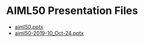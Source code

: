<!--
This is a machine generated file, and should not be edited, as it will be overwritten with future updates.
-->

# AIML50 Presentation Files

- [aiml50.pptx](http://cdn.tailwindtraders.com/assets/aiml/aiml50/aiml50.pptx)
- [aiml50-2019-10_Oct-24.pptx](http://cdn.tailwindtraders.com/assets/aiml/aiml50/aiml50-2019-10_Oct-24.pptx)


